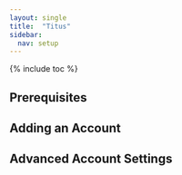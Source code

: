 ```yaml
---
layout: single
title:  "Titus"
sidebar:
  nav: setup
---
```


{% include toc %}

## Prerequisites

## Adding an Account

## Advanced Account Settings
